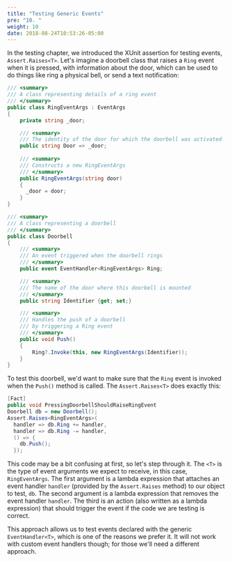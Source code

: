 ```yaml
---
title: "Testing Generic Events"
pre: "10. "
weight: 10
date: 2018-08-24T10:53:26-05:00
---
```


In the testing chapter, we introduced the XUnit assertion for testing events, `Assert.Raises<T>`.  Let's imagine a doorbell class that raises a `Ring` event when it is pressed, with information about the door, which can be used to do things like ring a physical bell, or send a text notification:


```csharp
/// <summary>
/// A class representing details of a ring event 
/// </summary>
public class RingEventArgs : EventArgs 
{
    private string _door;

    /// <summary>
    /// The identity of the door for which the doorbell was activated
    public string Door => _door;
    
    /// <summary>
    /// Constructs a new RingEventArgs 
    /// </summary>
    public RingEventArgs(string door) 
    {
      _door = door;
    }
}

/// <summary>
/// A class representing a doorbell
/// </summary>
public class Doorbell
{
    /// <summary>
    /// An event triggered when the doorbell rings 
    /// </summary>
    public event EventHandler<RingEventArgs> Ring;

    /// <summary>
    /// The name of the door where this doorbell is mounted 
    /// </summary>
    public string Identifier {get; set;}

    /// <summary>
    /// Handles the push of a doorbell
    /// by triggering a Ring event 
    /// </summary>
    public void Push() 
    {
        Ring?.Invoke(this, new RingEventArgs(Identifier));
    }
}
```

To test this doorbell, we'd want to make sure that the `Ring` event is invoked when the `Push()` method is called.  The `Assert.Raises<T>` does exactly this:

```csharp
[Fact]
public void PressingDoorbellShouldRaiseRingEvent
Doorbell db = new Doorbell();
Assert.Raises<RingEventArgs>(
  handler => db.Ring += handler,
  handler => db.Ring -= handler, 
  () => {
    db.Push();
  });
```

This code may be a bit confusing at first, so let's step through it.  The `<T>` is the type of event arguments we expect to receive, in this case, `RingEventArgs`.  The first argument is a lambda expression that attaches an event handler `handler` (provided by the `Assert.Raises` method) to our object to test, `db`.  The second argument is a lambda expression that removes the event handler `handler`.  The third is an action (also written as a lambda expression) that should trigger the event if the code we are testing is correct.

This approach allows us to test events declared with the generic `EventHandler<T>`, which is one of the reasons we prefer it.  It will not work with custom event handlers though; for those we'll need a different approach.

